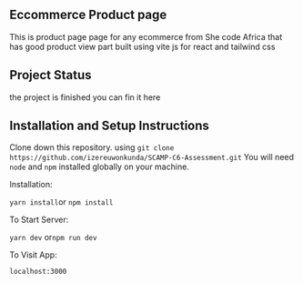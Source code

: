## Eccommerce Product page
This is product page page for any ecommerce  from She code Africa that has  good product view
part built using vite js for react  and tailwind css

## Project Status
the project is finished you can fin it here

## Installation and Setup Instructions
Clone down this repository. 
using `git clone https://github.com/izereuwonkunda/SCAMP-C6-Assessment.git`
You will need `node` and `npm` installed globally on your machine.  

Installation:

`yarn install`or `npm install`  
 

To Start Server:

`yarn dev` or`npm run dev`  

To Visit App:

`localhost:3000`  
